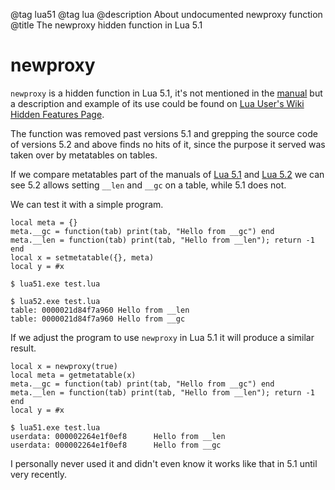 @tag lua51
@tag lua
@description About undocumented newproxy function
@title The newproxy hidden function in Lua 5.1


# newproxy

`newproxy` is a hidden function in Lua 5.1, it's not mentioned in the [manual](https://www.lua.org/manual/5.1/manual.html)
but a description and example of its use could be found on [Lua User's Wiki Hidden Features Page](http://lua-users.org/cgi-bin/wiki.pl?action=browse&id=HiddenFeatures&revision=11).

The function was removed past versions 5.1 and grepping the source code of versions 5.2 and above
finds no hits of it, since the purpose it served was taken over by metatables on tables.

If we compare metatables part of the manuals of
[Lua 5.1](https://www.lua.org/manual/5.1/manual.html#2.8)
and
[Lua 5.2](https://www.lua.org/manual/5.2/manual.html#2.4)
we can see 5.2 allows setting `__len` and `__gc` on a table, while 5.1 does not.

We can test it with a simple program.

```
local meta = {}
meta.__gc = function(tab) print(tab, "Hello from __gc") end
meta.__len = function(tab) print(tab, "Hello from __len"); return -1 end
local x = setmetatable({}, meta)
local y = #x
```

```
$ lua51.exe test.lua

$ lua52.exe test.lua
table: 0000021d84f7a960 Hello from __len
table: 0000021d84f7a960 Hello from __gc
```

If we adjust the program to use `newproxy` in Lua 5.1 it will produce a similar result.

```
local x = newproxy(true)
local meta = getmetatable(x)
meta.__gc = function(tab) print(tab, "Hello from __gc") end
meta.__len = function(tab) print(tab, "Hello from __len"); return -1 end
local y = #x
```

```
$ lua51.exe test.lua
userdata: 000002264e1f0ef8      Hello from __len
userdata: 000002264e1f0ef8      Hello from __gc
```

I personally never used it and didn't even know it works like that in 5.1 until very recently.
